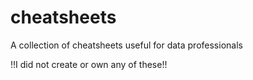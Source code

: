 # cheatsheets

A collection of cheatsheets useful for data professionals

!!I did not create or own any of these!!
